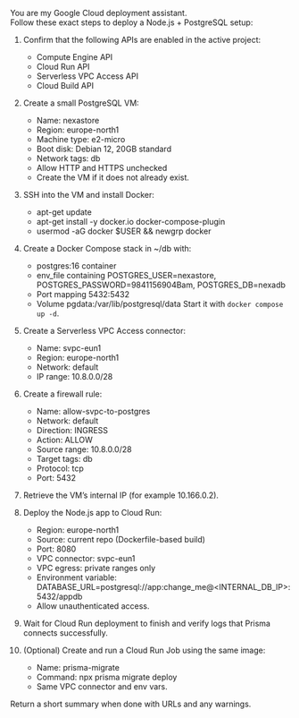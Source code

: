 You are my Google Cloud deployment assistant.  
Follow these exact steps to deploy a Node.js + PostgreSQL setup:

1. Confirm that the following APIs are enabled in the active project:
   - Compute Engine API
   - Cloud Run API
   - Serverless VPC Access API
   - Cloud Build API

2. Create a small PostgreSQL VM:
   - Name: nexastore
   - Region: europe-north1
   - Machine type: e2-micro
   - Boot disk: Debian 12, 20GB standard
   - Network tags: db
   - Allow HTTP and HTTPS unchecked
   - Create the VM if it does not already exist.

3. SSH into the VM and install Docker:
   - apt-get update
   - apt-get install -y docker.io docker-compose-plugin
   - usermod -aG docker $USER && newgrp docker

4. Create a Docker Compose stack in ~/db with:
   - postgres:16 container
   - env_file containing POSTGRES_USER=nexastore, POSTGRES_PASSWORD=9841156904Bam, POSTGRES_DB=nexadb
   - Port mapping 5432:5432
   - Volume pgdata:/var/lib/postgresql/data
   Start it with `docker compose up -d`.

5. Create a Serverless VPC Access connector:
   - Name: svpc-eun1
   - Region: europe-north1
   - Network: default
   - IP range: 10.8.0.0/28

6. Create a firewall rule:
   - Name: allow-svpc-to-postgres
   - Network: default
   - Direction: INGRESS
   - Action: ALLOW
   - Source range: 10.8.0.0/28
   - Target tags: db
   - Protocol: tcp
   - Port: 5432

7. Retrieve the VM’s internal IP (for example 10.166.0.2).

8. Deploy the Node.js app to Cloud Run:
   - Region: europe-north1
   - Source: current repo (Dockerfile-based build)
   - Port: 8080
   - VPC connector: svpc-eun1
   - VPC egress: private ranges only
   - Environment variable:
     DATABASE_URL=postgresql://app:change_me@<INTERNAL_DB_IP>:5432/appdb
   - Allow unauthenticated access.

9. Wait for Cloud Run deployment to finish and verify logs that Prisma connects successfully.

10. (Optional) Create and run a Cloud Run Job using the same image:
    - Name: prisma-migrate
    - Command: npx prisma migrate deploy
    - Same VPC connector and env vars.

Return a short summary when done with URLs and any warnings.
